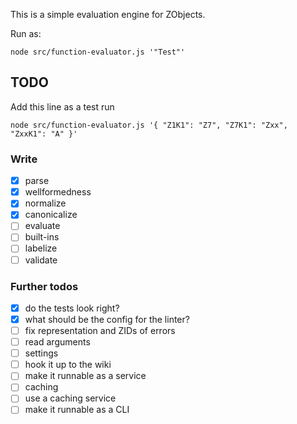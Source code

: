 This is a simple evaluation engine for ZObjects.

Run as:

```
node src/function-evaluator.js '"Test"'
```

## TODO
Add this line as a test run

```
node src/function-evaluator.js '{ "Z1K1": "Z7", "Z7K1": "Zxx", "ZxxK1": "A" }'
```

### Write
- [x] parse
- [x] wellformedness
- [x] normalize
- [x] canonicalize
- [ ] evaluate
- [ ] built-ins
- [ ] labelize
- [ ] validate

### Further todos
- [x] do the tests look right?
- [x] what should be the config for the linter?
- [ ] fix representation and ZIDs of errors
- [ ] read arguments
- [ ] settings
- [ ] hook it up to the wiki
- [ ] make it runnable as a service
- [ ] caching
- [ ] use a caching service
- [ ] make it runnable as a CLI
